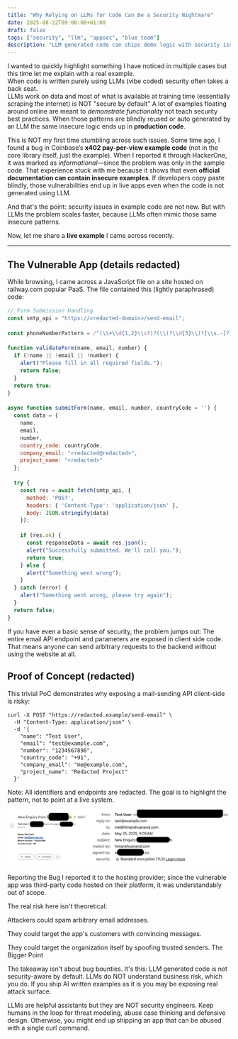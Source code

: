 ```yaml
---
title: "Why Relying on LLMs for Code Can Be a Security Nightmare"
date: 2025-08-22T09:00:00+01:00
draft: false
tags: ["security", "llm", "appsec", "blue team"]
description: "LLM generated code can ships demo logic with security issues not defenses. Here is a real world example and how it could be abused."
---
```


I wanted to quickly highlight something I have noticed in multiple cases but this time let me explain with a real example.  
When code is written purely using LLMs (vibe coded) security often takes a back seat.  
LLMs work on data and most of what is available at training time (essentially scraping the internet) is NOT "secure by default" A lot of examples floating around online are meant to *demonstrate functionality* not teach security best practices. When those patterns are blindly reused or auto generated by an LLM the same insecure logic ends up in **production code**.  

This is NOT my first time stumbling across such issues. Some time ago, I found a bug in Coinbase’s **x402 pay-per-view example code** (not in the core library itself, just the example). When I reported it through HackerOne, it was marked as *informational*—since the problem was only in the sample code. That experience stuck with me because it shows that even **official documentation can contain insecure examples**. If developers copy paste blindly, those vulnerabilities end up in live apps even when the code is not generated using LLM.

And that's the point: security issues in example code are not new. But with LLMs the problem scales faster, because LLMs often mimic those same insecure patterns.  

Now, let me share a **live example** I came across recently.


---

## The Vulnerable App (details redacted)

While browsing, I came across a JavaScript file on a site hosted on railway.com popular PaaS. The file contained this (lightly paraphrased) code:

```js
// Form Submission Handling
const smtp_api = "https://<redacted-domain>/send-email";

const phoneNumberPattern = /^(\\+\\d{1,2}\\s?)?(\\(?\\d{3}\\)?[\\s.-]?)?\\d{3}[\\s.-]?\\d{4}$/;

function validateForm(name, email, number) {
  if (!name || !email || !number) {
    alert("Please fill in all required fields.");
    return false;
  }
  return true;
}

async function submitForm(name, email, number, countryCode = '') {
  const data = {
    name,
    email,
    number,
    country_code: countryCode,
    company_email: "<redacted@redacted>",
    project_name: "<redacted>"
  };

  try {
    const res = await fetch(smtp_api, {
      method: 'POST',
      headers: { 'Content-Type': 'application/json' },
      body: JSON.stringify(data)
    });

    if (res.ok) {
      const responseData = await res.json();
      alert("Successfully submitted. We'll call you.");
      return true;
    } else {
      alert("Something went wrong");
    }
  } catch (error) {
    alert("Something went wrong, please try again");
  }
  return false;
}
```

If you have even a basic sense of security, the problem jumps out:
The entire email API endpoint and parameters are exposed in client side code.
That means anyone can send arbitrary requests to the backend without using the website at all.

## Proof of Concept (redacted)

This trivial PoC demonstrates why exposing a mail-sending API client-side is risky:

```
curl -X POST "https://redacted.example/send-email" \
  -H "Content-Type: application/json" \
  -d '{
    "name": "Test User",
    "email": "test@example.com",
    "number": "1234567890",
    "country_code": "+91",
    "company_email": "me@example.com",
    "project_name": "Redacted Project"
  }'
  ```
  Note: All identifiers and endpoints are redacted. The goal is to highlight the pattern, not to point at a live system.

![Email Recieved in my inbox](./email-inbox.png)

  Reporting the Bug
I reported it to the hosting provider; since the vulnerable app was third-party code hosted on their platform, it was understandably out of scope.

The real risk here isn't theoretical:

Attackers could spam arbitrary email addresses.

They could target the app's customers with convincing messages.

They could target the organization itself by spoofing trusted senders.
The Bigger Point

The takeaway isn't about bug bounties. It's this:
   LLM generated code is not security-aware by default.
   LLMs do NOT understand business risk, which you do.
   If you ship AI written examples as it is you may be exposing real attack surface.

LLMs are helpful assistants but they are NOT security engineers. Keep humans in the loop for threat modeling, abuse case thinking and defensive design. Otherwise, you might end up shipping an app that can be abused with a single curl command.
